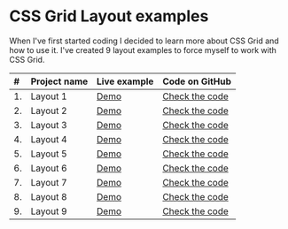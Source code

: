 # CSS Grid Layout examples

When I've first started coding I decided to learn more about CSS Grid and how to use it. I've created 9 layout examples to force myself to work with CSS Grid.

| #   | Project name | Live example                                            | Code on GitHub                                                             |
| :-- | ------------ | ------------------------------------------------------- | -------------------------------------------------------------------------- |
| 1.  | Layout 1     | [Demo](https://codepen.io/alexandracaulea/full/VwYMwRp) | [Check the code](https://github.com/alexandracaulea/layouts/tree/master/1) |
| 2.  | Layout 2     | [Demo](https://codepen.io/alexandracaulea/full/QWwmdPG) | [Check the code](https://github.com/alexandracaulea/layouts/tree/master/2) |
| 3.  | Layout 3     | [Demo](https://codepen.io/alexandracaulea/full/ZEYoGmz) | [Check the code](https://github.com/alexandracaulea/layouts/tree/master/3) |
| 4.  | Layout 4     | [Demo](https://codepen.io/alexandracaulea/full/ZEYoaPe) | [Check the code](https://github.com/alexandracaulea/layouts/tree/master/4) |
| 5.  | Layout 5     | [Demo](https://codepen.io/alexandracaulea/full/abzGrjz) | [Check the code](https://github.com/alexandracaulea/layouts/tree/master/5) |
| 6.  | Layout 6     | [Demo](https://codepen.io/alexandracaulea/full/wvBxGYr) | [Check the code](https://github.com/alexandracaulea/layouts/tree/master/6) |
| 7.  | Layout 7     | [Demo](https://codepen.io/alexandracaulea/full/JjoBwZL) | [Check the code](https://github.com/alexandracaulea/layouts/tree/master/7) |
| 8.  | Layout 8     | [Demo](https://codepen.io/alexandracaulea/full/JjoavbN) | [Check the code](https://github.com/alexandracaulea/layouts/tree/master/8) |
| 9.  | Layout 9     | [Demo](https://codepen.io/alexandracaulea/full/Exaddav) | [Check the code](https://github.com/alexandracaulea/layouts/tree/master/9) |

